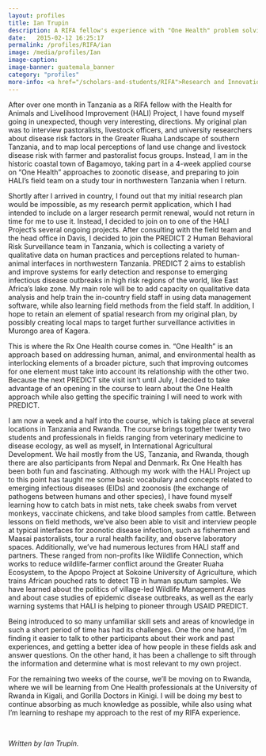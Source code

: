 ```yaml
---
layout: profiles
title: Ian Trupin
description: A RIFA fellow's experience with "One Health" problem solving in Tanzania and Rwanda
date:   2015-02-12 16:25:17
permalink: /profiles/RIFA/ian
image: /media/profiles/Ian
image-caption:
image-banner: guatemala_banner
category: "profiles"
more-info: <a href="/scholars-and-students/RIFA">Research and Innovation Fellowship for Agriculture (RIFA)</a><br><a href="http://iad.ucdavis.edu/">International Agricultural Development Graduate Group</a>
---
```

After over one month in Tanzania as a RIFA fellow with the Health for Animals and Livelihood Improvement (HALI) Project, I have found myself going in unexpected, though very interesting, directions. My original plan was to interview pastoralists, livestock officers, and university researchers about disease risk factors in the Greater Ruaha Landscape of southern Tanzania, and to map local perceptions of land use change and livestock disease risk with farmer and pastoralist focus groups. Instead, I am in the historic coastal town of Bagamoyo, taking part in a 4-week applied course on “One Health” approaches to zoonotic disease, and preparing to join HALI’s field team on a study tour in northwestern Tanzania when I return. <br>

Shortly after I arrived in country, I found out that my initial research plan would be impossible, as my research permit application, which I had intended to include on a larger research permit renewal, would not return in time for me to use it. Instead, I decided to join on to one of the HALI Project’s several ongoing projects. After consulting with the field team and the head office in Davis, I decided to join the PREDICT 2 Human Behavioral Risk Surveillance team in Tanzania, which is collecting a variety of qualitative data on human practices and perceptions related to human-animal interfaces in northwestern Tanzania. PREDICT 2 aims to establish and improve systems for early detection and response to emerging infectious disease outbreaks in high risk regions of the world, like East Africa’s lake zone. My main role will be to add capacity on qualitative data analysis and help train the in-country field staff in using data management software, while also learning field methods from the field staff. In addition, I hope to retain an element of spatial research from my original plan, by possibly creating local maps to target further surveillance activities in Murongo area of Kagera. <br>

This is where the Rx One Health course comes in. “One Health” is an approach based on addressing human, animal, and environmental health as interlocking elements of a broader picture, such that improving outcomes for one element must take into account its relationship with the other two.  Because the next PREDICT site visit isn’t until July, I decided to take advantage of an opening in the course to learn about the One Health approach while also getting the specific training I will need to work with PREDICT. <br>

I am now a week and a half into the course, which is taking place at several locations in Tanzania and Rwanda. The course brings together twenty two students and professionals in fields ranging from veterinary medicine to disease ecology, as well as myself, in International Agricultural Development. We hail mostly from the US, Tanzania, and Rwanda, though there are also participants from Nepal and Denmark.
Rx One Health has been both fun and fascinating. Although my work with the HALI Project up to this point has taught me some basic vocabulary and concepts related to emerging infectious diseases (EIDs) and zoonosis (the exchange of pathogens between humans and other species), I have found myself learning how to catch bats in mist nets, take cheek swabs from vervet monkeys, vaccinate chickens, and take blood samples from cattle. Between lessons on field methods, we’ve also been able to visit and interview people at typical interfaces for zoonotic disease infection, such as fishermen and Maasai pastoralists, tour a rural health facility, and observe laboratory spaces. Additionally, we’ve had numerous lectures from HALI staff and partners. These ranged from non-profits like Wildlife Connection, which works to reduce wildlife-farmer conflict around the Greater Ruaha Ecosystem, to the Apopo Project at Sokoine University of Agriculture, which trains African pouched rats to detect TB in human sputum samples. We have learned about the politics of village-led Wildlife Management Areas and about case studies of epidemic disease outbreaks, as well as the early warning systems that HALI is helping to pioneer through USAID PREDICT. <br>

Being introduced to so many unfamiliar skill sets and areas of knowledge in such a short period of time has had its challenges. One the one hand, I’m finding it easier to talk to other participants about their work and past experiences, and getting a better idea of how people in these fields ask and answer questions. On the other hand, it has been a challenge to sift through the information and determine what is most relevant to my own project. <br>

For the remaining two weeks of the course, we’ll be moving on to Rwanda, where we will be learning from One Health professionals at the University of Rwanda in Kigali, and Gorilla Doctors in Kinigi.  I will be doing my best to continue absorbing as much knowledge as possible, while also using what I’m learning to reshape my approach to the rest of my RIFA experience. <br>



<br>

<p><i>Written by Ian Trupin.</i></p>
